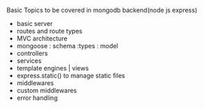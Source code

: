 Basic Topics to be covered in mongodb backend(node js express)
- basic server
- routes and route types
- MVC architecture
- mongoose : schema :types : model
- controllers 
- services
- template engines | views
- express.static() to manage static files
- middlewares
- custom middlewares
- error handling